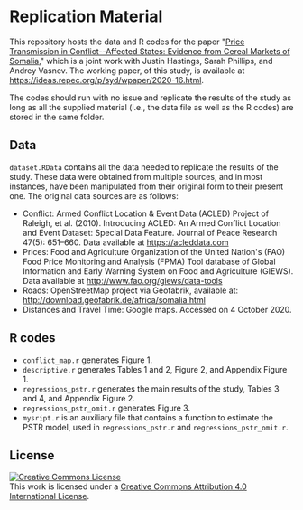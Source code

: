 # Replication Material

This repository hosts the data and R codes for the paper "[Price Transmission in Conflict--Affected States: Evidence from Cereal Markets of Somalia](https://doi.org/10.1093/jae/ejab012)," which is a joint work with Justin Hastings, Sarah Phillips, and Andrey Vasnev. The working paper, of this study, is available at https://ideas.repec.org/p/syd/wpaper/2020-16.html.

The codes should run with no issue and replicate the results of the study as long as all the supplied material (i.e., the data file as well as the R codes) are stored in the same folder.

## Data

`dataset.RData` contains all the data needed to replicate the results of the study. These data were obtained from multiple sources, and in most instances, have been manipulated from their original form to their present one. The original data sources are as follows:

- Conflict: Armed Conflict Location & Event Data (ACLED) Project of Raleigh, et al. (2010). Introducing ACLED: An Armed Conflict Location and Event Dataset: Special Data Feature. Journal of Peace Research 47(5): 651–660. Data available at https://acleddata.com
- Prices: Food and Agriculture Organization of the United Nation's (FAO) Food Price Monitoring and Analysis (FPMA) Tool database of Global Information and Early Warning System on Food and Agriculture (GIEWS). Data available at http://www.fao.org/giews/data-tools
- Roads: OpenStreetMap project via Geofabrik, available at: http://download.geofabrik.de/africa/somalia.html 
- Distances and Travel Time: Google maps. Accessed on 4 October 2020.

## R codes

- `conflict_map.r` generates Figure 1.
- `descriptive.r` generates Tables 1 and 2, Figure 2, and Appendix Figure 1.
- `regressions_pstr.r` generates the main results of the study, Tables 3 and 4, and Appendix Figure 2.
- `regressions_pstr_omit.r` generates Figure 3.
- `mysript.r` is an auxiliary file that contains a function to estimate the PSTR model, used in `regressions_pstr.r` and `regressions_pstr_omit.r`.

## License

<a rel="license" href="http://creativecommons.org/licenses/by/4.0/"><img alt="Creative Commons License" style="border-width:0" src="https://i.creativecommons.org/l/by/4.0/88x31.png" /></a><br />This work is licensed under a <a rel="license" href="http://creativecommons.org/licenses/by/4.0/">Creative Commons Attribution 4.0 International License</a>.
